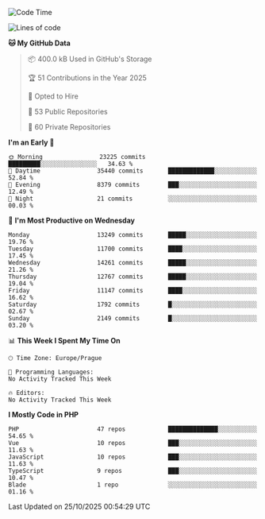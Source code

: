 <!--START_SECTION:waka-->
![Code Time](http://img.shields.io/badge/Code%20Time-1%2C584%20hrs%203%20mins-blue)

![Lines of code](https://img.shields.io/badge/From%20Hello%20World%20I%27ve%20Written-19.1%20million%20lines%20of%20code-blue)

**🐱 My GitHub Data** 

> 📦 400.0 kB Used in GitHub's Storage 
 > 
> 🏆 51 Contributions in the Year 2025
 > 
> 💼 Opted to Hire
 > 
> 📜 53 Public Repositories 
 > 
> 🔑 60 Private Repositories 
 > 
**I'm an Early 🐤** 

```text
🌞 Morning                23225 commits       █████████░░░░░░░░░░░░░░░░   34.63 % 
🌆 Daytime                35440 commits       █████████████░░░░░░░░░░░░   52.84 % 
🌃 Evening                8379 commits        ███░░░░░░░░░░░░░░░░░░░░░░   12.49 % 
🌙 Night                  21 commits          ░░░░░░░░░░░░░░░░░░░░░░░░░   00.03 % 
```
📅 **I'm Most Productive on Wednesday** 

```text
Monday                   13249 commits       █████░░░░░░░░░░░░░░░░░░░░   19.76 % 
Tuesday                  11700 commits       ████░░░░░░░░░░░░░░░░░░░░░   17.45 % 
Wednesday                14261 commits       █████░░░░░░░░░░░░░░░░░░░░   21.26 % 
Thursday                 12767 commits       █████░░░░░░░░░░░░░░░░░░░░   19.04 % 
Friday                   11147 commits       ████░░░░░░░░░░░░░░░░░░░░░   16.62 % 
Saturday                 1792 commits        █░░░░░░░░░░░░░░░░░░░░░░░░   02.67 % 
Sunday                   2149 commits        █░░░░░░░░░░░░░░░░░░░░░░░░   03.20 % 
```


📊 **This Week I Spent My Time On** 

```text
🕑︎ Time Zone: Europe/Prague

💬 Programming Languages: 
No Activity Tracked This Week

🔥 Editors: 
No Activity Tracked This Week
```

**I Mostly Code in PHP** 

```text
PHP                      47 repos            ██████████████░░░░░░░░░░░   54.65 % 
Vue                      10 repos            ███░░░░░░░░░░░░░░░░░░░░░░   11.63 % 
JavaScript               10 repos            ███░░░░░░░░░░░░░░░░░░░░░░   11.63 % 
TypeScript               9 repos             ███░░░░░░░░░░░░░░░░░░░░░░   10.47 % 
Blade                    1 repo              ░░░░░░░░░░░░░░░░░░░░░░░░░   01.16 % 
```




 Last Updated on 25/10/2025 00:54:29 UTC
<!--END_SECTION:waka-->
<!--
**AlexKratky/AlexKratky** is a ✨ _special_ ✨ repository because its `README.md` (this file) appears on your GitHub profile.

Here are some ideas to get you started:

- 🔭 I’m currently working on ...
- 🌱 I’m currently learning ...
- 👯 I’m looking to collaborate on ...
- 🤔 I’m looking for help with ...
- 💬 Ask me about ...
- 📫 How to reach me: ...
- 😄 Pronouns: ...
- ⚡ Fun fact: ...
-->
